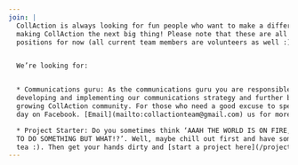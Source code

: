 ```yaml
---
join: |
  CollAction is always looking for fun people who want to make a difference by
  making CollAction the next big thing! Please note that these are all volunteer
  positions for now (all current team members are volunteers as well :) )


  We’re looking for:


  * Communications guru: As the communications guru you are responsible for
  developing and implementing our communications strategy and further build the
  growing CollAction community. For those who need a good excuse to spend all
  day on Facebook. [Email](mailto:collactionteam@gmail.com) us for more info!

  * Project Starter: Do you sometimes think ‘AAAH THE WORLD IS ON FIRE, I NEED
  TO DO SOMETHING BUT WHAT!?’. Well, maybe chill out first and have some herbal
  tea :). Then get your hands dirty and [start a project here](/projects/start).
---
```


